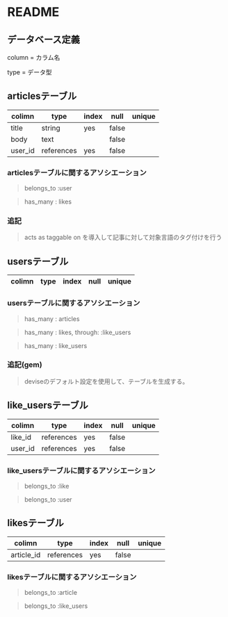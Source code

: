 # README

## データベース定義

column = カラム名

type = データ型




## articlesテーブル


|colimn   | type      |index| null| unique|
|---------|-----------|------|-----|-------|
| title   | string    | yes  |false|       |
| body    | text      |      |false|       |
| user_id | references| yes  |false|       |

### articlesテーブルに関するアソシエーション
> belongs_to :user

> has_many : likes


### 追記
> acts as taggable on を導入して記事に対して対象言語のタグ付けを行う




## usersテーブル

| colimn  | type   | index| null| unique|
|---------|--------|------|-----|-------|


### usersテーブルに関するアソシエーション
> has_many : articles

> has_many : likes,  through: :like_users

> has_many : like_users


### 追記(gem)

> deviseのデフォルト設定を使用して、テーブルを生成する。



## like_usersテーブル

| colimn    | type       | index| null| unique|
|-----------|------------|------|-----|-------|
| like_id   | references | yes |false|       |
| user_id   | references | yes |false|       |


### like_usersテーブルに関するアソシエーション

> belongs_to :like

> belongs_to :user

## likesテーブル

| colimn    | type       | index| null| unique|
|-----------|------------|------|-----|-------|
| article_id | references | yes |false|       |



### likesテーブルに関するアソシエーション

> belongs_to :article

> belongs_to :like_users










